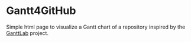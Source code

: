 # Gantt4GitHub
Simple html page to visualize a Gantt chart of a repository inspired by the [GanttLab](https://www.ganttlab.com/) project.
